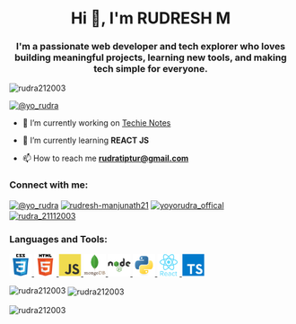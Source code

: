 <h1 align="center">Hi 👋, I'm RUDRESH M</h1>
<h3 align="center">I'm a passionate web developer and tech explorer who loves building meaningful projects, learning new tools, and making tech simple for everyone.</h3>

<p align="left"> <img src="https://komarev.com/ghpvc/?username=rudra212003&label=Profile%20views&color=0e75b6&style=flat" alt="rudra212003" /> </p>

<p align="left"> <a href="https://twitter.com/@yo_rudra" target="blank"><img src="https://img.shields.io/twitter/follow/@yo_rudra?logo=twitter&style=for-the-badge" alt="@yo_rudra" /></a> </p>

- 🔭 I’m currently working on [Techie Notes](https://kit-student-web.vercel.app/home)

- 🌱 I’m currently learning **REACT JS**

- 📫 How to reach me **rudratiptur@gmail.com**

<h3 align="left">Connect with me:</h3>
<p align="left">
<a href="https://twitter.com/@yo_rudra" target="blank"><img align="center" src="https://raw.githubusercontent.com/rahuldkjain/github-profile-readme-generator/master/src/images/icons/Social/twitter.svg" alt="@yo_rudra" height="30" width="40" /></a>
<a href="https://linkedin.com/in/rudresh-manjunath21" target="blank"><img align="center" src="https://raw.githubusercontent.com/rahuldkjain/github-profile-readme-generator/master/src/images/icons/Social/linked-in-alt.svg" alt="rudresh-manjunath21" height="30" width="40" /></a>
<a href="https://instagram.com/yoyorudra_offical" target="blank"><img align="center" src="https://raw.githubusercontent.com/rahuldkjain/github-profile-readme-generator/master/src/images/icons/Social/instagram.svg" alt="yoyorudra_offical" height="30" width="40" /></a>
<a href="https://www.codechef.com/users/rudra_21112003" target="blank"><img align="center" src="https://cdn.jsdelivr.net/npm/simple-icons@3.1.0/icons/codechef.svg" alt="rudra_21112003" height="30" width="40" /></a>
</p>

<h3 align="left">Languages and Tools:</h3>
<p align="left"> <a href="https://www.w3schools.com/css/" target="_blank" rel="noreferrer"> <img src="https://raw.githubusercontent.com/devicons/devicon/master/icons/css3/css3-original-wordmark.svg" alt="css3" width="40" height="40"/> </a> <a href="https://www.w3.org/html/" target="_blank" rel="noreferrer"> <img src="https://raw.githubusercontent.com/devicons/devicon/master/icons/html5/html5-original-wordmark.svg" alt="html5" width="40" height="40"/> </a> <a href="https://developer.mozilla.org/en-US/docs/Web/JavaScript" target="_blank" rel="noreferrer"> <img src="https://raw.githubusercontent.com/devicons/devicon/master/icons/javascript/javascript-original.svg" alt="javascript" width="40" height="40"/> </a> <a href="https://www.mongodb.com/" target="_blank" rel="noreferrer"> <img src="https://raw.githubusercontent.com/devicons/devicon/master/icons/mongodb/mongodb-original-wordmark.svg" alt="mongodb" width="40" height="40"/> </a> <a href="https://nodejs.org" target="_blank" rel="noreferrer"> <img src="https://raw.githubusercontent.com/devicons/devicon/master/icons/nodejs/nodejs-original-wordmark.svg" alt="nodejs" width="40" height="40"/> </a> <a href="https://www.python.org" target="_blank" rel="noreferrer"> <img src="https://raw.githubusercontent.com/devicons/devicon/master/icons/python/python-original.svg" alt="python" width="40" height="40"/> </a> <a href="https://reactjs.org/" target="_blank" rel="noreferrer"> <img src="https://raw.githubusercontent.com/devicons/devicon/master/icons/react/react-original-wordmark.svg" alt="react" width="40" height="40"/> </a> <a href="https://www.typescriptlang.org/" target="_blank" rel="noreferrer"> <img src="https://raw.githubusercontent.com/devicons/devicon/master/icons/typescript/typescript-original.svg" alt="typescript" width="40" height="40"/> </a> </p>

<p><img align="left" src="https://github-readme-stats.vercel.app/api/top-langs?username=rudra212003&show_icons=true&locale=en&layout=compact" alt="rudra212003" /></p>

<p>&nbsp;<img align="center" src="https://github-readme-stats.vercel.app/api?username=rudra212003&show_icons=true&locale=en" alt="rudra212003" /></p>

<p><img align="center" src="https://github-readme-streak-stats.herokuapp.com/?user=rudra212003&" alt="rudra212003" /></p>
